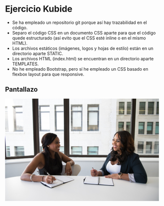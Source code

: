 # Ejercicio Kubide
* Se ha empleado un repositorio git porque así hay trazabilidad en el código.
* Separo el código CSS en un documento CSS aparte para que el código quede estructurado (así evito que el CSS esté inline o en el mismo HTML).
* Los archivos estáticos (imágenes, logos y hojas de estilo) están en un directorio aparte STATIC.
* Los archivos HTML (index.html) se encuentran en un directorio aparte TEMPLATES.
* No he empleado Bootstrap, pero sí he empleado un CSS basado en flexbox layout para que responsive.

## Pantallazo
![picture](static/imgs/teamate1.jpg)

